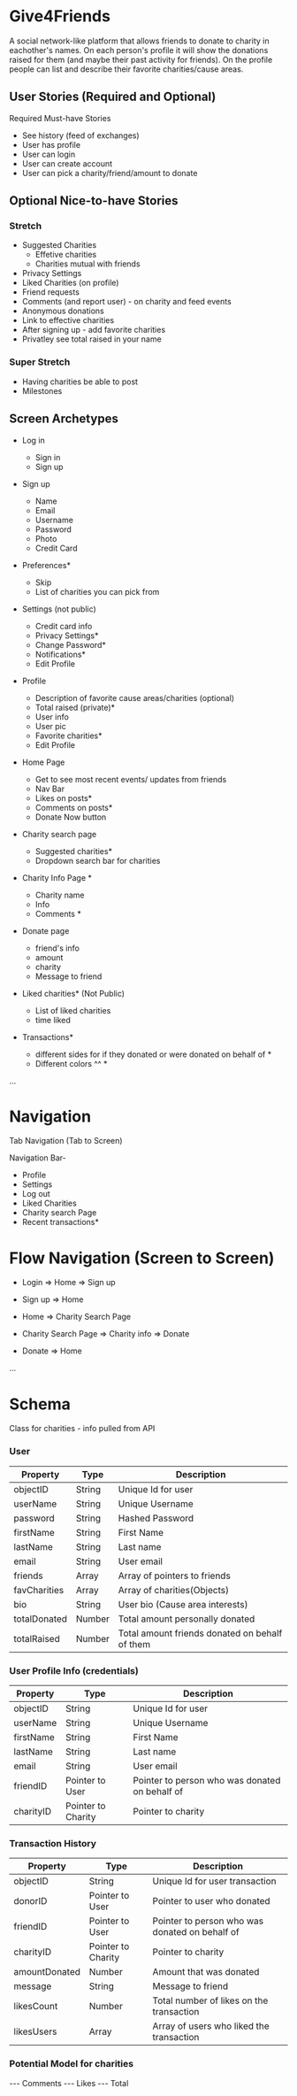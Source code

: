 # Give4Friends
A social network-like platform that allows friends to donate to charity in eachother's names. On each person's profile it will show the donations raised for them (and maybe their past activity for friends).  On the profile people can list and describe their favorite charities/cause areas.

## User Stories (Required and Optional)

Required Must-have Stories
* See history (feed of exchanges)
* User has profile
* User can login
* User can create account
* User can pick a charity/friend/amount to donate


## Optional Nice-to-have Stories

### Stretch
* Suggested Charities
  - Effetive charities
  - Charities mutual with friends
* Privacy Settings
* Liked Charities (on profile) 
* Friend requests
* Comments (and report user) - on charity and feed events
* Anonymous donations
* Link to effective charities
* After signing up - add favorite charities 
* Privatley see total raised in your name


### Super Stretch
* Having charities be able to post
* Milestones



## Screen Archetypes

* Log in
  - Sign in 
  - Sign up
  
* Sign up
  - Name
  - Email
  - Username
  - Password
  - Photo
  - Credit Card

* Preferences*
  * Skip
  * List of charities you can pick from
  
* Settings (not public)
  - Credit card info 
  - Privacy Settings*
  - Change Password*
  - Notifications*
  - Edit Profile
  
* Profile
  - Description of favorite cause areas/charities (optional)
  - Total raised (private)*
  - User info
  - User pic
  - Favorite charities*
  - Edit Profile
    
* Home Page
    - Get to see most recent events/ updates from friends
    - Nav Bar
    - Likes on posts*
    - Comments on posts*
    - Donate Now button  
  
* Charity search page
  - Suggested charities*
  - Dropdown search bar for charities

* Charity Info Page *
  - Charity name
  - Info
  - Comments *
    
* Donate page
  - friend's info
  - amount
  - charity
  - Message to friend

* Liked charities* (Not Public)
  - List of liked charities
  - time liked
  
* Transactions*
  - different sides for if they donated or were donated on behalf of *
  - Different colors ^^ *

…
# Navigation
Tab Navigation (Tab to Screen)

Navigation Bar-
* Profile
* Settings
* Log out
* Liked Charities 
* Charity search Page
* Recent transactions*

# Flow Navigation (Screen to Screen)

* Login
=> Home
=> Sign up

* Sign up
=> Home

* Home
=> Charity Search Page

* Charity Search Page
=> Charity info
=> Donate 

* Donate
=> Home


…


# Schema            

Class for charities - info pulled from API

### User
| Property         | Type              |  Description                                  | 
|------------------|-------------------|-----------------------------------------------|
| objectID         |String             | Unique Id for user                            |  
| userName         |String             | Unique Username                               | 
| password         |String             | Hashed Password                               |
| firstName        |String             | First Name                                    |
| lastName         |String             | Last name                                     |
| email            |String             | User email                                    |
| friends          |Array<Pointer>     | Array of pointers to friends                  | *
| favCharities     |Array<Charity>     | Array of charities(Objects)                   | *
| bio              |String             | User bio (Cause area interests)               |
| totalDonated     |Number             | Total amount personally donated               |
| totalRaised      |Number             | Total amount friends donated on behalf of them|
  


### User Profile Info (credentials)
| Property         | Type             |  Description                                  | 
|------------------|------------------|-----------------------------------------------|
| objectID         |String            | Unique Id for user                            |  
| userName         |String            | Unique Username                               | 
| firstName        |String            | First Name                                    |
| lastName         |String            | Last name                                     |
| email            |String            | User email                                    |
| friendID         |Pointer to User   | Pointer to person who was donated on behalf of|
| charityID        |Pointer to Charity| Pointer to charity                            |


### Transaction History
| Property         | Type             |  Description                                  | 
|------------------|------------------|-----------------------------------------------|
| objectID         |String            | Unique Id for user transaction                |  
| donorID          |Pointer to User   | Pointer to user who donated                   |   
| friendID         |Pointer to User   | Pointer to person who was donated on behalf of|
| charityID        |Pointer to Charity| Pointer to charity                            |
| amountDonated    |Number            | Amount that was donated                       |
| message          |String            | Message to friend                             |
| likesCount       |Number            | Total number of likes on the transaction      | *
| likesUsers       |Array             | Array of users who liked the transaction      | *

### Potential Model for charities
--- Comments
--- Likes
--- Total 



